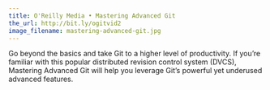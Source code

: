 ```yaml
---
title: O'Reilly Media • Mastering Advanced Git
the_url: http://bit.ly/ogitvid2
image_filename: mastering-advanced-git.jpg
---
```


Go beyond the basics and take Git to a higher level of productivity. If you’re familiar with this popular distributed revision control system (DVCS), Mastering Advanced Git will help you leverage Git’s powerful yet underused advanced features.
